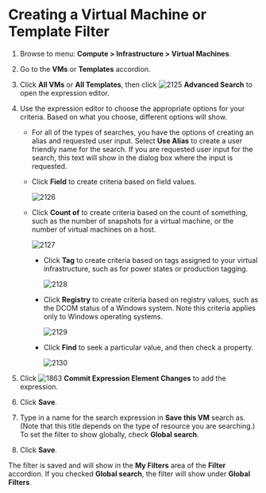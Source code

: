 # Creating a Virtual Machine or Template Filter

1. Browse to menu: **Compute > Infrastructure > Virtual Machines**.

2. Go to the **VMs** or **Templates** accordion.

3. Click **All VMs** or **All Templates**, then click
   ![2125](../images/2125.png) **Advanced Search** to open the expression editor.

4. Use the expression editor to choose the appropriate options for your criteria.
   Based on what you choose, different options will show.

    - For all of the types of searches, you have the options of creating an alias and requested user input. Select **Use Alias** to create a user friendly name for the search. If you are requested user input for the search, this text will show in the dialog box where the input is requested.

    - Click **Field** to create criteria based on field values.

      ![2126](../images/2126.png)

    - Click **Count of** to create criteria based on the count of something, such as the number of snapshots for a virtual machine, or the number of virtual machines on a host.

        ![2127](../images/2127.png)

      - Click **Tag** to create criteria based on tags assigned to your virtual infrastructure, such as for power states or production tagging.

        ![2128](../images/2128.png)

      - Click **Registry** to create criteria based on registry values, such as the DCOM status of a Windows system. Note this criteria applies only to Windows operating systems.

        ![2129](../images/2129.png)

      - Click **Find** to seek a particular value, and then check a property.

        ![2130](../images/2130.png)

5. Click ![1863](../images/1863.png) **Commit Expression Element Changes**
   to add the expression.

6. Click **Save**.

7. Type in a name for the search expression in **Save this VM** search as.
   (Note that this title depends on the type of resource you are searching.)
   To set the filter to show globally, check **Global search**.

8. Click **Save**.

The filter is saved and will show in the **My Filters** area of the **Filter**
accordion. If you checked **Global search**, the filter will show under
**Global Filters**.
